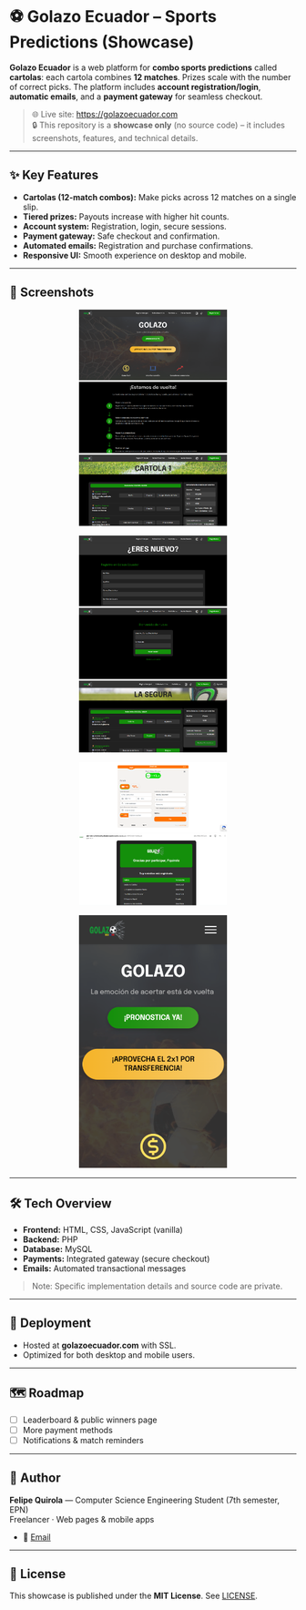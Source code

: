 # ⚽ Golazo Ecuador – Sports Predictions (Showcase)

**Golazo Ecuador** is a web platform for **combo sports predictions** called **cartolas**: each cartola combines **12 matches**. Prizes scale with the number of correct picks. The platform includes **account registration/login**, **automatic emails**, and a **payment gateway** for seamless checkout.

> 🌐 Live site: https://golazoecuador.com  
> 🔒 This repository is a **showcase only** (no source code) – it includes screenshots, features, and technical details.

---

## ✨ Key Features
- **Cartolas (12-match combos):** Make picks across 12 matches on a single slip.
- **Tiered prizes:** Payouts increase with higher hit counts.
- **Account system:** Registration, login, secure sessions.
- **Payment gateway:** Safe checkout and confirmation.
- **Automated emails:** Registration and purchase confirmations.
- **Responsive UI:** Smooth experience on desktop and mobile.

---

## 📸 Screenshots

<p align="center">
  <img src="assets/screenshots/home.png" width="260" alt="Home">
  <img src="assets/screenshots/how-it-works.png" width="260" alt="How it works / rules">
  <img src="assets/screenshots/prizes.png" width="260" alt="Prize tiers">
</p>

<p align="center">
  <img src="assets/screenshots/register.png" width="260" alt="Register">
  <img src="assets/screenshots/login.png" width="260" alt="Login">
  <img src="assets/screenshots/create-cartola.png" width="260" alt="Create cartola (12 matches)">
</p>

<p align="center">
  <img src="assets/screenshots/checkout.png" width="260" alt="Checkout (payment gateway)">
  <img src="assets/screenshots/email-confirmation.png" width="260" alt="Email confirmation">
</p>

<p align="center">
  <img src="assets/screenshots/mobile.png" width="260" alt="Mobile / responsive view">
</p>

---

## 🛠️ Tech Overview
- **Frontend:** HTML, CSS, JavaScript (vanilla)
- **Backend:** PHP
- **Database:** MySQL
- **Payments:** Integrated gateway (secure checkout)
- **Emails:** Automated transactional messages

> Note: Specific implementation details and source code are private.

---

## 🚀 Deployment
- Hosted at **golazoecuador.com** with SSL.
- Optimized for both desktop and mobile users.

---

## 🗺️ Roadmap
- [ ] Leaderboard & public winners page  
- [ ] More payment methods  
- [ ] Notifications & match reminders  

---

## 👤 Author
**Felipe Quirola** — Computer Science Engineering Student (7th semester, EPN)  
Freelancer · Web pages & mobile apps  
- 📧 [Email](mailto:fquirola2@gmail.com)

---

## 📝 License
This showcase is published under the **MIT License**. See [LICENSE](LICENSE).
